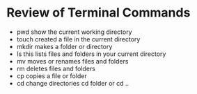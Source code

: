# Review of Terminal Commands

- pwd show the current working directory
- touch created a file in the current directory
- mkdir makes a folder or directory
- ls this lists files and folders in your current directory
- mv moves or renames files and folders
- rm deletes files and folders
- cp copies a file or folder
- cd change directories cd folder or cd ..

